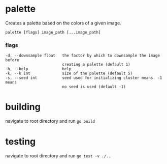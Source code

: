 # palette
Creates a palette based on the colors of a given image.

    palette [flags] image_path [...image_path]
    
### flags

    -d, --downsample float   the factor by which to downsample the image before
                             creating a palette (default 1)
    -h, --help               help
    -k, --k int              size of the palette (default 5)
    -s, --seed int           seed used for initializing cluster means. -1 means
                             no seed is used (default -1)

# building

navigate to root directory and run `go build`

# testing

navigate to root directory and run `go test -v ./..`